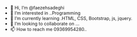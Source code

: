 - 👋 Hi, I’m @faezehsadeghi
- 👀 I’m interested in ..Programming
- 🌱 I’m currently learning .HTML, CSS, Bootstrap, js, jquery.
- 💞️ I’m looking to collaborate on ...
- 📫 How to reach me 09369954280..

<!---
faezehsadeghi/faezehsadeghi is a ✨ special ✨ repository because its `README.md` (this file) appears on your GitHub profile.
You can click the Preview link to take a look at your changes.
--->

